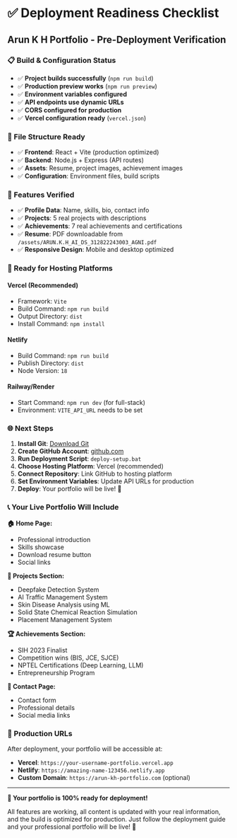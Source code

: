 # ✅ Deployment Readiness Checklist

## Arun K H Portfolio - Pre-Deployment Verification

### 📋 Build & Configuration Status

- ✅ **Project builds successfully** (`npm run build`)
- ✅ **Production preview works** (`npm run preview`)
- ✅ **Environment variables configured**
- ✅ **API endpoints use dynamic URLs**
- ✅ **CORS configured for production**
- ✅ **Vercel configuration ready** (`vercel.json`)

### 📁 File Structure Ready

- ✅ **Frontend**: React + Vite (production optimized)
- ✅ **Backend**: Node.js + Express (API routes)
- ✅ **Assets**: Resume, project images, achievement images
- ✅ **Configuration**: Environment files, build scripts

### 🎯 Features Verified

- ✅ **Profile Data**: Name, skills, bio, contact info
- ✅ **Projects**: 5 real projects with descriptions
- ✅ **Achievements**: 7 real achievements and certifications
- ✅ **Resume**: PDF downloadable from `/assets/ARUN.K.H_AI_DS_312822243003_AGNI.pdf`
- ✅ **Responsive Design**: Mobile and desktop optimized

### 🚀 Ready for Hosting Platforms

#### **Vercel** (Recommended)

- Framework: `Vite`
- Build Command: `npm run build`
- Output Directory: `dist`
- Install Command: `npm install`

#### **Netlify**

- Build Command: `npm run build`
- Publish Directory: `dist`
- Node Version: `18`

#### **Railway/Render**

- Start Command: `npm run dev` (for full-stack)
- Environment: `VITE_API_URL` needs to be set

### 🌐 Next Steps

1. **Install Git**: [Download Git](https://git-scm.com/)
2. **Create GitHub Account**: [github.com](https://github.com/)
3. **Run Deployment Script**: `deploy-setup.bat`
4. **Choose Hosting Platform**: Vercel (recommended)
5. **Connect Repository**: Link GitHub to hosting platform
6. **Set Environment Variables**: Update API URLs for production
7. **Deploy**: Your portfolio will be live! 🎉

### 📞 Your Live Portfolio Will Include

**🏠 Home Page:**

- Professional introduction
- Skills showcase
- Download resume button
- Social links

**💼 Projects Section:**

- Deepfake Detection System
- AI Traffic Management System
- Skin Disease Analysis using ML
- Solid State Chemical Reaction Simulation
- Placement Management System

**🏆 Achievements Section:**

- SIH 2023 Finalist
- Competition wins (BIS, JCE, SJCE)
- NPTEL Certifications (Deep Learning, LLM)
- Entrepreneurship Program

**📧 Contact Page:**

- Contact form
- Professional details
- Social media links

### 🎯 Production URLs

After deployment, your portfolio will be accessible at:

- **Vercel**: `https://your-username-portfolio.vercel.app`
- **Netlify**: `https://amazing-name-123456.netlify.app`
- **Custom Domain**: `https://arun-kh-portfolio.com` (optional)

---

**🚀 Your portfolio is 100% ready for deployment!**

All features are working, all content is updated with your real information, and the build is optimized for production. Just follow the deployment guide and your professional portfolio will be live! 🌟
